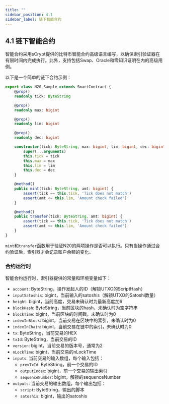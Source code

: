 ```yaml
---
title: ""
sidebar_position: 4.1
sidebar_label: 链下智能合约
---
```


## 4.1 链下智能合约

智能合约采用sCrypt提供的比特币智能合约高级语言编写，以确保索引验证器在有限时间内完成执行。此外，支持包括Swap、Oracle和零知识证明在内的高级用例。

以下是一个简单的链下合约示例：

```typescript
export class N20_Sample extends SmartContract {
    @prop()
    readonly tick: ByteString

    @prop()
    readonly max: bigint

    @prop()
    readonly lim: bigint

    @prop()
    readonly dec: bigint

    constructor(tick: ByteString, max: bigint, lim: bigint, dec: bigint) {
        super(...arguments)
        this.tick = tick
        this.max = max
        this.lim = lim
        this.dec = dec
    }

    @method()
    public mint(tick: ByteString, amt: bigint) {
        assert(tick == this.tick, 'Tick does not match')
        assert(amt <= this.lim, 'Amount check failed')
    }

    @method()
    public transfer(tick: ByteString, amt: bigint) {
        assert(tick == this.tick, 'Tick does not match')
        assert(amt <= this.lim, 'Amount check failed')
    }
}
```

`mint`和`transfer`函数用于验证N20的两项操作是否可以执行。只有当操作通过合约验证后，索引器才会记录账户余额的变化。

### 合约运行时

智能合约运行时，索引器提供的常量和环境变量如下：

- `account`: ByteString，操作发起人的ID（解锁UTXO的ScriptHash）
- `inputSatoshis`: bigint，当前输入的satoshis（解锁UTXO的Satoshi数量）
- `height`: bigint，当前高度，交易未确认时为最新高度加6
- `blockHash`: ByteString，当前区块的hash，未确认时为空字符串
- `blockTime`: bigint，当前区块的时间戳，未确认时为0
- `indexInBlock`: bigint，当前交易在区块中的索引，未确认时为0
- `indexInChain`: bigint，当前交易在链中的索引，未确认时为0
- `tx`: ByteString，当前交易的HEX
- `txId`: ByteString，当前交易的ID
- `version`: bigint，当前交易的版本号，通常为2
- `nLockTime`: bigint，当前交易的nLockTime
- `inputs`: 当前交易的输入数组，每个输入包括：
  - `prevTxId`: ByteString，前一个交易的ID
  - `outputIndex`: bigint，前一个交易的输出索引
  - `sequenceNumber`: bigint，解锁的sequenceNumber
- `outputs`: 当前交易的输出数组，每个输出包括：
  - `script`: ByteString，输出的脚本
  - `satoshis`: bigint，输出的satoshis
